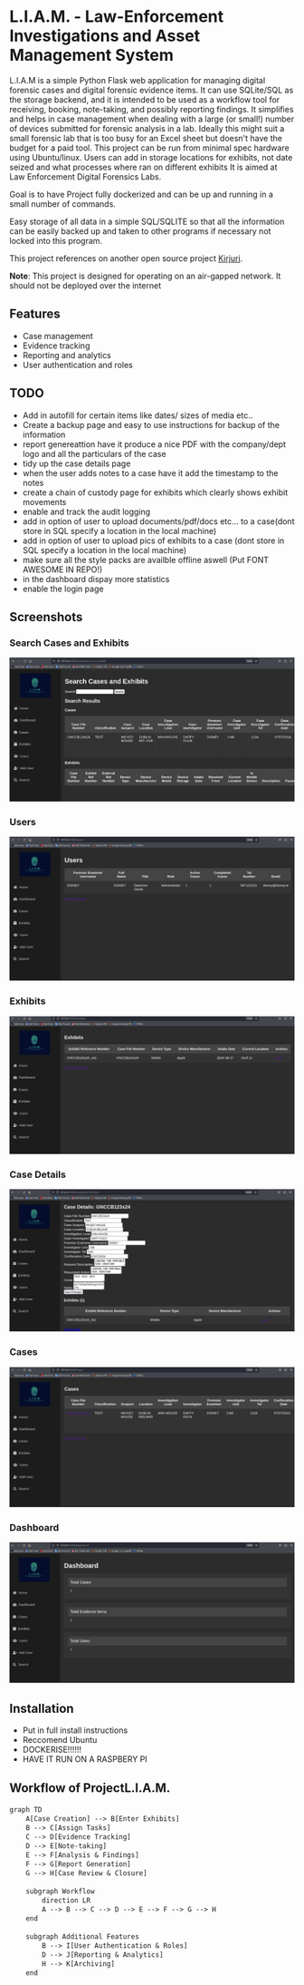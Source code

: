 # L.I.A.M. - Law-Enforcement Investigations and Asset Management System

L.I.A.M is a simple Python Flask web application for managing digital forensic cases and digital forensic evidence items. It can use SQLite/SQL as the storage backend, and it is intended to be used as a workflow tool for receiving, booking, note-taking, and possibly reporting findings. It simplifies and helps in case management when dealing with a large (or small!) number of devices submitted for forensic analysis in a lab.
Ideally this might suit a small forensic lab that is too busy for an Excel sheet but doesn't have the budget for a paid tool.
This project can be run from minimal spec hardware using Ubuntu/linux.
Users can add in storage locations for exhibits, not date seized and what processes where ran on different exhibits 
It is aimed at Law Enforcement Digital Forensics Labs.

Goal is to have Project fully dockerized and can be up and running in a small number of commands.

Easy storage of all data in a simple SQL/SQLITE so that all the information can be easily backed up and taken to other programs if necessary not locked into this program.

This project references on another open source project [Kirjuri](https://github.com/AnttiKurittu/kirjuri).

**Note**: This project is designed for operating on an air-gapped network. It should not be deployed over the internet

## Features
- Case management
- Evidence tracking
- Reporting and analytics
- User authentication and roles

## TODO
- Add in autofill for certain items like dates/ sizes of media etc..
- Create a backup page and easy to use instructions for backup of the information
- report genereattion have it produce a nice PDF with the company/dept logo and all the particulars of the case
- tidy up the case details page
- when the user adds notes to a case have it add the timestamp to the notes
- create a chain of custody page for exhibits which clearly shows exhibit movements
- enable and track the audit logging
- add in option of user to upload documents/pdf/docs etc... to a case(dont store in SQL specify a location in the local machine)
- add in option of user to upload pics of exhibits to a case (dont store in SQL specify a location in the local machine)
- make sure all the style packs are availble offline aswell (Put FONT AWESOME IN REPO!)
- in the dashboard dispay more statistics
- enable the login page

## Screenshots

### Search Cases and Exhibits
![Search Cases and Exhibits](./Screenshots/search_LIAM.png)

### Users
![Users](./Screenshots/users_LIAM.png)

### Exhibits
![Exhibits](./Screenshots/exhibits_LIAM.png)

### Case Details
![Case Details](./Screenshots/casedetails_LIAM.png)

### Cases
![Cases](./Screenshots/cases_LIAM.png)

### Dashboard
![Dashboard](./Screenshots/Dashboard_LIAM.png)

## Installation
- Put in full install instructions
- Reccomend Ubuntu
- DOCKERISE!!!!!!
- HAVE IT RUN ON A RASPBERY PI
## Workflow of ProjectL.I.A.M.

```mermaid
graph TD
    A[Case Creation] --> B[Enter Exhibits]
    B --> C[Assign Tasks]
    C --> D[Evidence Tracking]
    D --> E[Note-taking]
    E --> F[Analysis & Findings]
    F --> G[Report Generation]
    G --> H[Case Review & Closure]
    
    subgraph Workflow
        direction LR
        A --> B --> C --> D --> E --> F --> G --> H
    end
    
    subgraph Additional Features
        B --> I[User Authentication & Roles]
        D --> J[Reporting & Analytics]
        H --> K[Archiving]
    end

